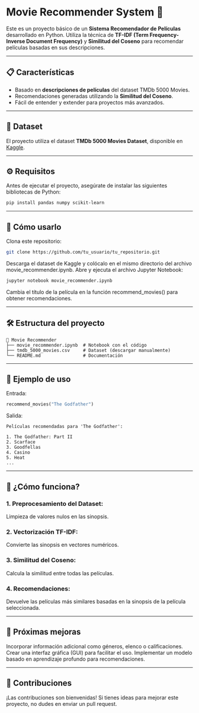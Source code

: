 # Movie Recommender System 🎥

Este es un proyecto básico de un **Sistema Recomendador de Películas** desarrollado en Python. Utiliza la técnica de **TF-IDF (Term Frequency-Inverse Document Frequency)** y **Similitud del Coseno** para recomendar películas basadas en sus descripciones.

---

## 📋 Características

- Basado en **descripciones de películas** del dataset TMDb 5000 Movies.
- Recomendaciones generadas utilizando la **Similitud del Coseno**.
- Fácil de entender y extender para proyectos más avanzados.

---

## 📂 Dataset

El proyecto utiliza el dataset **TMDb 5000 Movies Dataset**, disponible en [Kaggle](https://www.kaggle.com/datasets/tmdb/tmdb-movie-metadata).

---

## ⚙️ Requisitos

Antes de ejecutar el proyecto, asegúrate de instalar las siguientes bibliotecas de Python:

```bash
pip install pandas numpy scikit-learn
```
---

## 🚀 Cómo usarlo
Clona este repositorio:

```bash
git clone https://github.com/tu_usuario/tu_repositorio.git
```

Descarga el dataset de Kaggle y colócalo en el mismo directorio del archivo movie_recommender.ipynb.
Abre y ejecuta el archivo Jupyter Notebook:

```bash
jupyter notebook movie_recommender.ipynb
```

Cambia el título de la película en la función recommend_movies() para obtener recomendaciones.

---

## 🛠️ Estructura del proyecto

```
📂 Movie Recommender
├── movie_recommender.ipynb  # Notebook con el código
├── tmdb_5000_movies.csv     # Dataset (descargar manualmente)
└── README.md                # Documentación
```
---

## 📜 Ejemplo de uso
Entrada:

```python
recommend_movies("The Godfather")
```

Salida:

```
Películas recomendadas para 'The Godfather':

1. The Godfather: Part II
2. Scarface
3. Goodfellas
4. Casino
5. Heat
...
```

---

## 🤔 ¿Cómo funciona?
### 1. Preprocesamiento del Dataset:
Limpieza de valores nulos en las sinopsis.
### 2. Vectorización TF-IDF:
Convierte las sinopsis en vectores numéricos.
### 3. Similitud del Coseno:
Calcula la similitud entre todas las películas.
### 4. Recomendaciones:
Devuelve las películas más similares basadas en la sinopsis de la película seleccionada.

---

## 🌟 Próximas mejoras
Incorporar información adicional como géneros, elenco o calificaciones.
Crear una interfaz gráfica (GUI) para facilitar el uso.
Implementar un modelo basado en aprendizaje profundo para recomendaciones.

---

## 🤝 Contribuciones
¡Las contribuciones son bienvenidas! Si tienes ideas para mejorar este proyecto, no dudes en enviar un pull request.